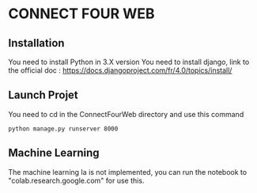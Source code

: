 # CONNECT FOUR  WEB

## Installation

You need to install Python in 3.X version
You need to install django, link to the official doc : https://docs.djangoproject.com/fr/4.0/topics/install/

## Launch Projet
You need to cd in the ConnectFourWeb directory and use this command
```
python manage.py runserver 8000
```

## Machine Learning

The machine learning Ia is not implemented, you can run the notebook to "colab.research.google.com" for use this.

